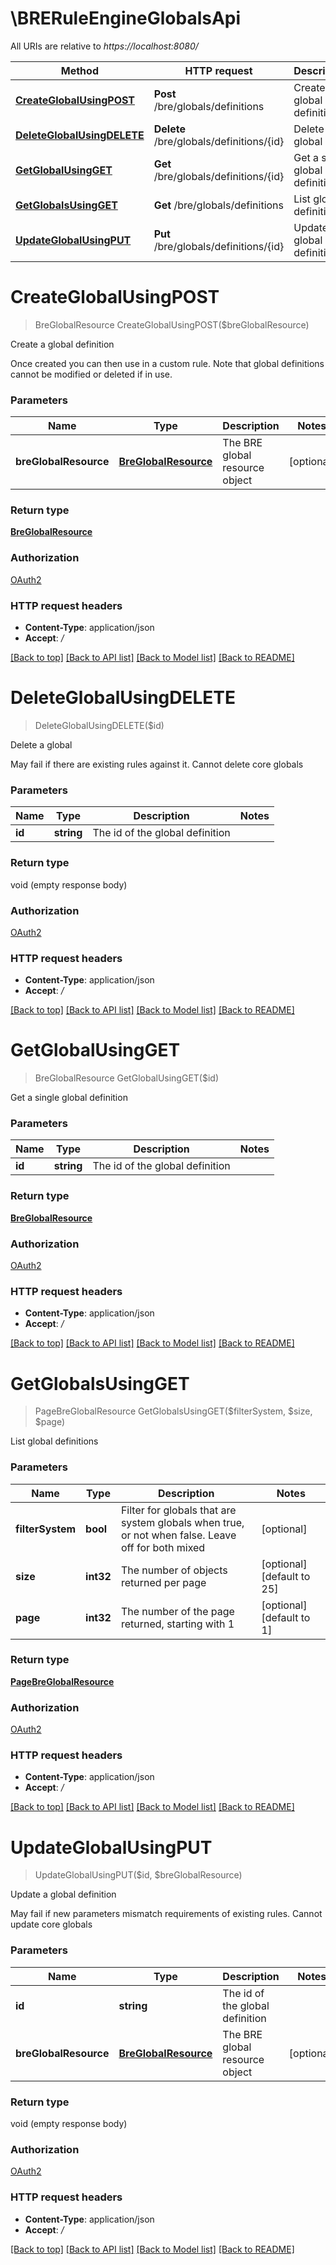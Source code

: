 # \BRERuleEngineGlobalsApi

All URIs are relative to *https://localhost:8080/*

Method | HTTP request | Description
------------- | ------------- | -------------
[**CreateGlobalUsingPOST**](BRERuleEngineGlobalsApi.md#CreateGlobalUsingPOST) | **Post** /bre/globals/definitions | Create a global definition
[**DeleteGlobalUsingDELETE**](BRERuleEngineGlobalsApi.md#DeleteGlobalUsingDELETE) | **Delete** /bre/globals/definitions/{id} | Delete a global
[**GetGlobalUsingGET**](BRERuleEngineGlobalsApi.md#GetGlobalUsingGET) | **Get** /bre/globals/definitions/{id} | Get a single global definition
[**GetGlobalsUsingGET**](BRERuleEngineGlobalsApi.md#GetGlobalsUsingGET) | **Get** /bre/globals/definitions | List global definitions
[**UpdateGlobalUsingPUT**](BRERuleEngineGlobalsApi.md#UpdateGlobalUsingPUT) | **Put** /bre/globals/definitions/{id} | Update a global definition


# **CreateGlobalUsingPOST**
> BreGlobalResource CreateGlobalUsingPOST($breGlobalResource)

Create a global definition

Once created you can then use in a custom rule. Note that global definitions cannot be modified or deleted if in use.


### Parameters

Name | Type | Description  | Notes
------------- | ------------- | ------------- | -------------
 **breGlobalResource** | [**BreGlobalResource**](BreGlobalResource.md)| The BRE global resource object | [optional] 

### Return type

[**BreGlobalResource**](BreGlobalResource.md)

### Authorization

[OAuth2](../README.md#OAuth2)

### HTTP request headers

 - **Content-Type**: application/json
 - **Accept**: */*

[[Back to top]](#) [[Back to API list]](../README.md#documentation-for-api-endpoints) [[Back to Model list]](../README.md#documentation-for-models) [[Back to README]](../README.md)

# **DeleteGlobalUsingDELETE**
> DeleteGlobalUsingDELETE($id)

Delete a global

May fail if there are existing rules against it. Cannot delete core globals


### Parameters

Name | Type | Description  | Notes
------------- | ------------- | ------------- | -------------
 **id** | **string**| The id of the global definition | 

### Return type

void (empty response body)

### Authorization

[OAuth2](../README.md#OAuth2)

### HTTP request headers

 - **Content-Type**: application/json
 - **Accept**: */*

[[Back to top]](#) [[Back to API list]](../README.md#documentation-for-api-endpoints) [[Back to Model list]](../README.md#documentation-for-models) [[Back to README]](../README.md)

# **GetGlobalUsingGET**
> BreGlobalResource GetGlobalUsingGET($id)

Get a single global definition


### Parameters

Name | Type | Description  | Notes
------------- | ------------- | ------------- | -------------
 **id** | **string**| The id of the global definition | 

### Return type

[**BreGlobalResource**](BreGlobalResource.md)

### Authorization

[OAuth2](../README.md#OAuth2)

### HTTP request headers

 - **Content-Type**: application/json
 - **Accept**: */*

[[Back to top]](#) [[Back to API list]](../README.md#documentation-for-api-endpoints) [[Back to Model list]](../README.md#documentation-for-models) [[Back to README]](../README.md)

# **GetGlobalsUsingGET**
> PageBreGlobalResource GetGlobalsUsingGET($filterSystem, $size, $page)

List global definitions


### Parameters

Name | Type | Description  | Notes
------------- | ------------- | ------------- | -------------
 **filterSystem** | **bool**| Filter for globals that are system globals when true, or not when false. Leave off for both mixed | [optional] 
 **size** | **int32**| The number of objects returned per page | [optional] [default to 25]
 **page** | **int32**| The number of the page returned, starting with 1 | [optional] [default to 1]

### Return type

[**PageBreGlobalResource**](Page«BreGlobalResource».md)

### Authorization

[OAuth2](../README.md#OAuth2)

### HTTP request headers

 - **Content-Type**: application/json
 - **Accept**: */*

[[Back to top]](#) [[Back to API list]](../README.md#documentation-for-api-endpoints) [[Back to Model list]](../README.md#documentation-for-models) [[Back to README]](../README.md)

# **UpdateGlobalUsingPUT**
> UpdateGlobalUsingPUT($id, $breGlobalResource)

Update a global definition

May fail if new parameters mismatch requirements of existing rules. Cannot update core globals


### Parameters

Name | Type | Description  | Notes
------------- | ------------- | ------------- | -------------
 **id** | **string**| The id of the global definition | 
 **breGlobalResource** | [**BreGlobalResource**](BreGlobalResource.md)| The BRE global resource object | [optional] 

### Return type

void (empty response body)

### Authorization

[OAuth2](../README.md#OAuth2)

### HTTP request headers

 - **Content-Type**: application/json
 - **Accept**: */*

[[Back to top]](#) [[Back to API list]](../README.md#documentation-for-api-endpoints) [[Back to Model list]](../README.md#documentation-for-models) [[Back to README]](../README.md)

